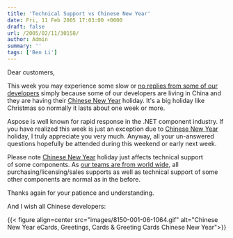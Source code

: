 ```yaml
---
title: 'Technical Support vs Chinese New Year'
date: Fri, 11 Feb 2005 17:03:00 +0000
draft: false
url: /2005/02/11/30158/
author: Admin
summary: ''
tags: ['Ben Li']
---
```


Dear customers,  

This week you may experience some slow or [no replies from some of our developers][1] simply because some of our developers are living in China and they are having their [Chinese New Year][2] holiday. It's a big holiday like Christmas so normally it lasts about one week or more.  

Aspose is well known for rapid response in the .NET component industry. If you have realized this week is just an exception due to [Chinese New Year][3] holiday, I truly appreciate you very much. Anyway, all your un-answered questions hopefully be attended during this weekend or early next week.  

Please note [Chinese New Year][4] holiday just affects technical support of some components. As [our teams are from world wide][5], all purchasing/licensing/sales supports as well as technical support of some other components are normal as in the before.  

Thanks again for your patience and understanding.  

And I wish all Chinese developers:  



{{< figure align=center src="images/8150-001-06-1064.gif" alt="Chinese New Year eCards, Greetings, Cards &amp; Greeting Cards Chinese New Year">}}





[1]: https://forum.aspose.com/
[2]: http://en.wikipedia.org/wiki/Chinese_New_Year
[3]: http://en.wikipedia.org/wiki/Chinese_New_Year
[4]: http://en.wikipedia.org/wiki/Chinese_New_Year
[5]: https://about.aspose.com/contact



